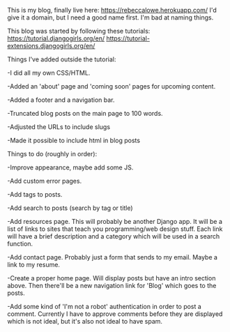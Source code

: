 This is my blog, finally live here: https://rebeccalowe.herokuapp.com/
I'd give it a domain, but I need a good name first. I'm bad at naming things.

This blog was started by following these tutorials:
https://tutorial.djangogirls.org/en/
https://tutorial-extensions.djangogirls.org/en/

Things I've added outside the tutorial:

-I did all my own CSS/HTML.

-Added an 'about' page and 'coming soon' pages for upcoming content.

-Added a footer and a navigation bar.

-Truncated blog posts on the main page to 100 words.

-Adjusted the URLs to include slugs

-Made it possible to include html in blog posts

Things to do (roughly in order):

-Improve appearance, maybe add some JS.

-Add custom error pages.

-Add tags to posts.

-Add search to posts (search by tag or title)

-Add resources page. This will probably be another Django app. It will be a list of links to sites that teach you programming/web design stuff.
    Each link will have a brief description and a category which will be used in a search function.

-Add contact page. Probably just a form that sends to my email. Maybe a link to my resume.

-Create a proper home page. Will display posts but have an intro section above. Then there'll be a new navigation link for 'Blog' which goes to the posts.

-Add some kind of 'I'm not a robot' authentication in order to post a comment. Currently I have to approve comments before they are displayed which is not ideal, but it's also not ideal to have spam. 